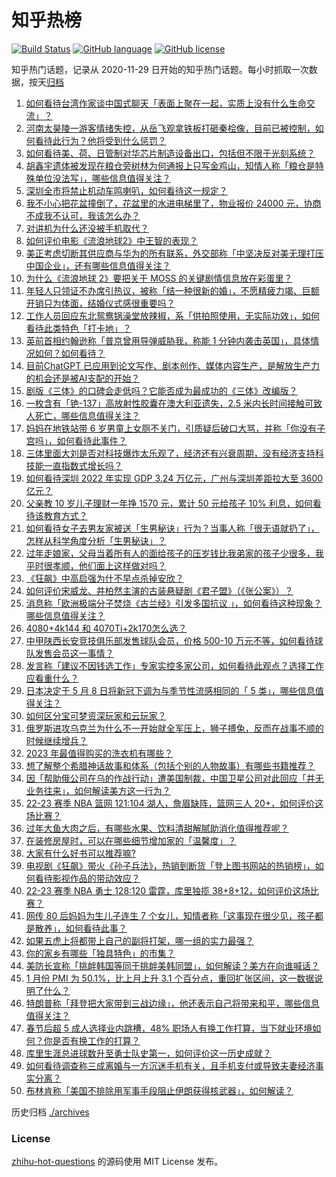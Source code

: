 # 知乎热榜
[![Build Status](https://github.com/ToWeLong/zhihu-hot-questions/workflows/CI/badge.svg)](https://github.com/ToWeLong/zhihu-hot-questions/actions)
[![GitHub language](https://img.shields.io/badge/language-golang-orange.svg)](https://golang.org/)
[![GitHub license](https://img.shields.io/github/license/ToWeLong/zhihu-hot-questions)](https://github.com/ToWeLong/zhihu-hot-questions/blob/main/LICENSE)

知乎热门话题，记录从 2020-11-29 日开始的知乎热门话题。每小时抓取一次数据，按天[归档](./archives)

<!-- BEGIN -->

1. [如何看待台湾作家谈中国式聊天「表面上聚在一起，实质上没有什么生命交流」？](https://www.zhihu.com/question/580913063)
1. [河南太昊陵一游客情绪失控，从岳飞观拿铁板打砸秦桧像，目前已被控制，如何看待此行为？他将受到什么惩罚？](https://www.zhihu.com/question/581423763)
1. [如何看待美、荷、日管制对华芯片制造设备出口，包括但不限于光刻系统？](https://www.zhihu.com/question/581225725)
1. [胡鑫宇遗体被发现在粮仓旁树林为何通报上只写金鸡山，知情人称「粮仓是特殊单位没法写」，哪些信息值得关注？](https://www.zhihu.com/question/581387699)
1. [深圳全市将禁止机动车鸣喇叭，如何看待这一规定？](https://www.zhihu.com/question/581317558)
1. [我不小心把花盆撞倒了，花盆里的水进电梯里了，物业报价 24000 元，协商不成我不认可，我该怎么办？](https://www.zhihu.com/question/580359381)
1. [对讲机为什么还没被手机取代？](https://www.zhihu.com/question/572743422)
1. [如何评价电影《流浪地球2》中王智的表现？](https://www.zhihu.com/question/580183941)
1. [美正考虑切断其供应商与华为的所有联系，外交部称「中坚决反对美无理打压中国企业」，还有哪些信息值得关注？](https://www.zhihu.com/question/581507978)
1. [为什么《流浪地球 2》要把关于 MOSS 的关键剧情信息放在彩蛋里？](https://www.zhihu.com/question/580374161)
1. [年轻人只领证不办席引热议，被称「结一种很新的婚」，不愿精疲力竭、巨额开销只为体面，结婚仪式感很重要吗？](https://www.zhihu.com/question/581088220)
1. [工作人员回应东北鸳鸯锅澡堂放辣椒，系「供拍照使用，无实际功效」，如何看待此类特色「打卡地」？](https://www.zhihu.com/question/580974942)
1. [英前首相约翰逊称「普京曾用导弹威胁我，称能 1 分钟内袭击英国」，具体情况如何？如何看待？](https://www.zhihu.com/question/581317542)
1. [目前ChatGPT 已应用到论文写作、剧本创作、媒体内容生产，是解放生产力的机会还是被AI支配的开始？](https://www.zhihu.com/question/581304464)
1. [剧版《三体》的口碑会走低吗？它能否成为最成功的《三体》改编版？](https://www.zhihu.com/question/579077898)
1. [一枚含有「铯-137」高放射性胶囊在澳大利亚遗失，2.5 米内长时间接触可致人死亡，哪些信息值得关注？](https://www.zhihu.com/question/581320656)
1. [妈妈在地铁站带 6 岁男童上女厕不关门，引质疑后破口大骂，并称「你没有子宫吗」，如何看待此事件？](https://www.zhihu.com/question/581423038)
1. [三体里面大刘是否对科技爆炸太乐观了，经济还有兴衰周期，没有经济支持科技能一直指数式增长吗？](https://www.zhihu.com/question/580623278)
1. [如何看待深圳 2022 年实现 GDP 3.24 万亿元，广州与深圳差距拉大至 3600 亿元？](https://www.zhihu.com/question/581040923)
1. [父亲教 10 岁儿子理财一年挣 1570 元，累计 50 元给孩子 10% 利息，如何看待该教育方式？](https://www.zhihu.com/question/581338674)
1. [如何看待女子去男友家被送「生男秘诀」行为？当事人称「很无语就扔了」，怎样从科学角度分析「生男秘诀」？](https://www.zhihu.com/question/581310177)
1. [过年走娘家，父母当着所有人的面给孩子的压岁钱比我弟家的孩子少很多，我平时很孝顺，他们面上这样做对吗？](https://www.zhihu.com/question/581197964)
1. [《狂飙》中高启强为什不早点杀掉安欣？](https://www.zhihu.com/question/580904390)
1. [如何评价宋威龙、井柏然主演的古装悬疑剧《君子盟》（《张公案》）？](https://www.zhihu.com/question/581269414)
1. [消息称「欧洲极端分子焚烧《古兰经》引发多国抗议 」，如何看待这种现象？哪些信息值得关注？](https://www.zhihu.com/question/581142788)
1. [4080+4k144 和 4070Ti+2k170怎么选？](https://www.zhihu.com/question/580684921)
1. [中甲陕西长安竞技俱乐部发售球队会员，价格 500-10 万元不等，如何看待球队发售会员这一事情？](https://www.zhihu.com/question/581330516)
1. [发言称「建议不因钱选工作」专家实控多家公司，如何看待此观点？选择工作应看重什么？](https://www.zhihu.com/question/581412870)
1. [日本决定于 5 月 8 日将新冠下调为与季节性流感相同的「 5 类」，哪些信息值得关注？](https://www.zhihu.com/question/580800579)
1. [如何区分宝可梦资深玩家和云玩家？](https://www.zhihu.com/question/505606953)
1. [俄罗斯进攻乌克兰为什么不一开始就全军压上，狮子搏兔，反而在战事不顺的时候继续增兵？](https://www.zhihu.com/question/518983086)
1. [2023 年最值得购买的洗衣机有哪些？](https://www.zhihu.com/question/574815478)
1. [想了解整个希腊神话故事和体系（包括个别的人物故事）有哪些书籍推荐？](https://www.zhihu.com/question/570563898)
1. [因「帮助俄公司在乌的作战行动」遭美国制裁，中国卫星公司对此回应「并无业务往来」，如何解读美方这一行为？](https://www.zhihu.com/question/581272789)
1. [22-23 赛季 NBA 篮网 121:104 湖人，詹眉缺阵，篮网三人 20+，如何评价这场比赛？](https://www.zhihu.com/question/581387934)
1. [过年大鱼大肉之后，有哪些水果、饮料清甜解腻助消化值得推荐呢？](https://www.zhihu.com/question/443780183)
1. [在装修房屋时，可以在哪些细节增加家的「温馨度」？](https://www.zhihu.com/question/581144150)
1. [大家有什么好书可以推荐嘛?](https://www.zhihu.com/question/570893070)
1. [电视剧《狂飙》带火《孙子兵法》，热销到断货「登上图书网站的热销榜」，如何看待影视作品的带动效应？](https://www.zhihu.com/question/581310233)
1. [22-23 赛季 NBA 勇士 128:120 雷霆，库里独揽 38+8+12，如何评价这场比赛？](https://www.zhihu.com/question/581430541)
1. [网传 80 后妈妈为生儿子连生 7 个女儿，知情者称「这事现在很少见，孩子都是散养」，如何看待此事？](https://www.zhihu.com/question/581226694)
1. [如果五虎上将都带上自己的副将打架，哪一组的实力最强？](https://www.zhihu.com/question/554530796)
1. [你的家乡有哪些「独具特色」的市集？](https://www.zhihu.com/question/578264180)
1. [美防长宣称「挑衅韩国等同于挑衅美韩同盟」，如何解读？美方在向谁喊话？](https://www.zhihu.com/question/581512405)
1. [1 月份 PMI 为 50.1%，比上月上升 3.1 个百分点，重回扩张区间，这一数据说明了什么？](https://www.zhihu.com/question/581442356)
1. [特朗普称「拜登把大家带到三战边缘」，他还表示自己将带来和平，哪些信息值得关注？](https://www.zhihu.com/question/581255652)
1. [春节后超 5 成人选择业内跳槽，48% 职场人有换工作打算，当下就业环境如何？你是否有换工作的打算？](https://www.zhihu.com/question/581329484)
1. [库里生涯总进球数升至勇士队史第一，如何评价这一历史成就？](https://www.zhihu.com/question/581430383)
1. [如何看待调查称三成离婚与一方沉迷手机有关，且手机支付或导致夫妻经济事实分离？](https://www.zhihu.com/question/581236024)
1. [布林肯称「美国不排除用军事手段阻止伊朗获得核武器」，如何解读？](https://www.zhihu.com/question/581357659)

<!-- END -->

历史归档 [./archives](./archives)


### License
[zhihu-hot-questions](https://github.com/towelong/zhihu-hot-questions) 的源码使用 MIT License 发布。